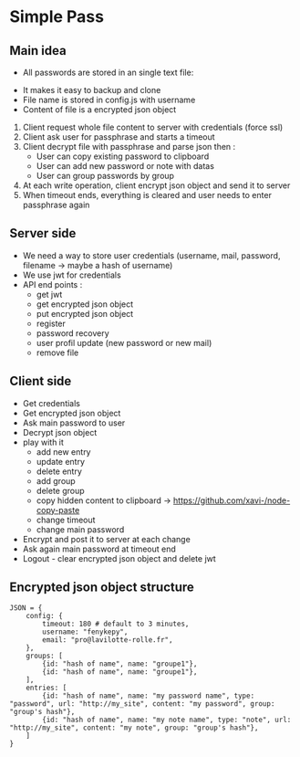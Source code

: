 # Simple Pass
## Main idea

- All passwords are stored in an single text file:
 * It makes it easy to backup and clone
 * File name is stored in config.js with username
 * Content of file is a encrypted json object

 1. Client request whole file content to server with credentials (force ssl)
 2. Client ask user for passphrase and starts a timeout
 3. Client decrypt file with passphrase and parse json then :
    - User can copy existing password to clipboard
    - User can add new password or note with datas
    - User can group passwords by group
 4. At each write operation, client encrypt json object and send it to server
 5. When timeout ends, everything is cleared and user needs to enter passphrase again

## Server side

- We need a way to store user credentials (username, mail, password, filename -> maybe a hash of username)
- We use jwt for credentials
- API end points :
    - get jwt
    - get encrypted json object
    - put encrypted json object
    - register
    - password recovery
    - user profil update (new password or new mail)
    - remove file

## Client side

- Get credentials
- Get encrypted json object
- Ask main password to user
- Decrypt json object
- play with it
    - add new entry
    - update entry
    - delete entry
    - add group
    - delete group
    - copy hidden content to clipboard -> https://github.com/xavi-/node-copy-paste
    - change timeout
    - change main password
- Encrypt and post it to server at each change
- Ask again main password at timeout end
- Logout - clear encrypted json object and delete jwt


## Encrypted json object structure

    JSON = {
        config: {
            timeout: 180 # default to 3 minutes,
            username: "fenykepy",
            email: "pro@lavilotte-rolle.fr",
        },
        groups: [
            {id: "hash of name", name: "groupe1"},
            {id: "hash of name", name: "groupe1"},
        ],
        entries: [
            {id: "hash of name", name: "my password name", type: "password", url: "http://my_site", content: "my password", group: "group's hash"},
            {id: "hash of name", name: "my note name", type: "note", url: "http://my_site", content: "my note", group: "group's hash"},
        ]
    }

